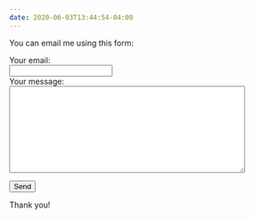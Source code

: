 ```yaml
---
date: 2020-06-03T13:44:54-04:00
---
```


You can email me using this form:


<form
  action="https://formspree.io/mpzydrlw"
  method="POST">
  <label>
    Your email:
    <br>
    <input type="text" name="_replyto">
  </label>
  <br>
  <label>
    Your message:
    <br>
    <textarea name="message" rows="10" cols="50"></textarea>
  </label>

  <!-- your other form fields go here -->

  <button type="submit">Send</button>
</form>

Thank you!